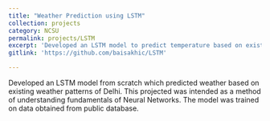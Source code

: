 ```yaml
---
title: "Weather Prediction using LSTM"
collection: projects
category: NCSU
permalink: projects/LSTM
excerpt: 'Developed an LSTM model to predict temperature based on existing weather patterns.'
gitlink: 'https://github.com/baisakhic/LSTM'

---
```


Developed an LSTM model from scratch which predicted weather based on existing weather patterns of Delhi. This projected was intended as a method of understanding fundamentals of Neural Networks. The model was trained on data obtained from public database.
